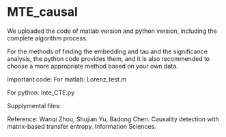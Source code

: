# MTE_causal

We uploaded the code of matlab version and python version, including the complete algorithm process.

For the methods of finding the embedding and tau and the significance analysis, the python code provides them, and it is also recommended to choose a more appropriate method based on your own data.

Important code:
For matlab: Lorenz_test.m

For python: Inte_CTE.py 

Supplymental files:






Reference: Wanqi Zhou, Shujian Yu, Badong Chen. Causality detection with matrix-based transfer entropy. Information Sciences.
